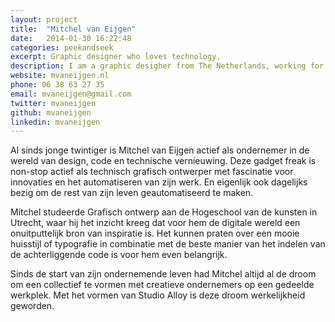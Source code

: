 ```yaml
---
layout: project
title:  "Mitchel van Eijgen"
date:   2014-01-30 16:22:48
categories: peekandseek
excerpt: Graphic designer who loves technology.
description: I am a graphic desigher from The Netherlands, working for my self since 2009 and recently under the name Studio 210 as a collective of creative designer and developers.
website: mvaneijgen.nl
phone: 06 38 63 27 35
email: mvaneijgen@gmail.com
twitter: mvaneijgen
github: mvaneijgen
linkedin: mvaneijgen
---
```

Al sinds jonge twintiger is Mitchel van Eijgen actief als ondernemer in de wereld van design, code en technische vernieuwing. Deze gadget freak is non-stop actief als technisch grafisch ontwerper met fascinatie voor innovaties en het automatiseren van zijn werk. En eigenlijk ook dagelijks bezig om de rest van zijn leven geautomatiseerd te maken.

Mitchel studeerde Grafisch ontwerp aan de Hogeschool van de kunsten in Utrecht, waar hij het inzicht kreeg dat voor hem de digitale wereld een onuitputtelijk bron van inspiratie is. Het kunnen praten over een mooie huisstijl of typografie in combinatie met de beste manier van het indelen van de achterliggende code is voor hem even belangrijk.

Sinds de start van zijn ondernemende leven had Mitchel altijd al de droom om een collectief te vormen met creatieve ondernemers op een gedeelde werkplek. Met het vormen van Studio Alloy is deze droom werkelijkheid geworden.
